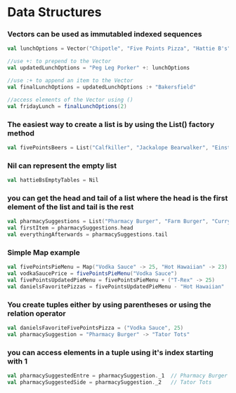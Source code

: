 # Data Structures

### Vectors can be used as immutabled indexed sequences
```scala
val lunchOptions = Vector("Chipotle", "Five Points Pizza", "Hattie B's", "The Pharmacy Burger Parlor and Beer Garden")

//use +: to prepend to the Vector
val updatedLunchOptions = "Peg Leg Porker" +: lunchOptions

//use :+ to append an item to the Vector
val finalLunchOptions = updatedLunchOptions :+ "Bakersfield"

//access elements of the Vector using ()
val fridayLunch = finalLunchOptions(2)
```

### The easiest way to create a list is by using the List() factory method
```scala
val fivePointsBeers = List("Calfkiller", "Jackalope Bearwalker", "Einstok Pale Ale")
```

### Nil can represent the empty list
```scala
val hattieBsEmptyTables = Nil
```

### you can get the head and tail of a list where the head is the first element of the list and tail is the rest
```scala
val pharmacySuggestions = List("Pharmacy Burger", "Farm Burger", "Curry wurst", "Root beer float")
val firstItem = pharmacySuggestions.head
val everythingAfterwards = pharmacySuggestions.tail
```

### Simple Map example
```scala
val fivePointsPieMenu = Map("Vodka Sauce" -> 25, "Hot Hawaiian" -> 23)  // creates a map of Pizza -> Price
val vodkaSaucePrice = fivePointsPieMenu("Vodka Sauce")                  // 25
val fivePointsUpdatedPieMenu = fivePointsPieMenu + ("T-Rex" -> 25)      // creates new map with T-Rex appended
val danielsFavoritePizzas = fivePointsUpdatedPieMenu - "Hot Hawaiian"   // creates new map without Hot Hawaiian
```

### You create tuples either by using parentheses or using the relation operator
```scala
val danielsFavoriteFivePointsPizza = ("Vodka Sauce", 25)
val pharmacySuggestion = "Pharmacy Burger" -> "Tator Tots"
```

### you can access elements in a tuple using it's index starting with 1
```scala
val pharmacySuggestedEntre = pharmacySuggestion._1  // Pharmacy Burger
val pharmacySuggestedSide = pharmacySuggestion._2   // Tator Tots
```
